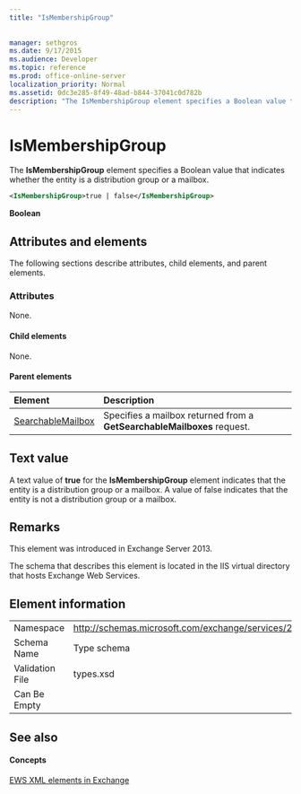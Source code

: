 ```yaml
---
title: "IsMembershipGroup"
 
 
manager: sethgros
ms.date: 9/17/2015
ms.audience: Developer
ms.topic: reference
ms.prod: office-online-server
localization_priority: Normal
ms.assetid: 0dc3e285-8f49-48ad-b844-37041c0d782b
description: "The IsMembershipGroup element specifies a Boolean value that indicates whether the entity is a distribution group or a mailbox."
---
```


# IsMembershipGroup

The **IsMembershipGroup** element specifies a Boolean value that indicates whether the entity is a distribution group or a mailbox. 
  
```XML
<IsMembershipGroup>true | false</IsMembershipGroup>
```

 **Boolean**
## Attributes and elements

The following sections describe attributes, child elements, and parent elements.
  
### Attributes

None.
  
#### Child elements

None.
  
#### Parent elements

|**Element**|**Description**|
|:-----|:-----|
|[SearchableMailbox](searchablemailbox.md) <br/> |Specifies a mailbox returned from a **GetSearchableMailboxes** request.  <br/> |
   
## Text value

A text value of **true** for the **IsMembershipGroup** element indicates that the entity is a distribution group or a mailbox. A value of false indicates that the entity is not a distribution group or a mailbox. 
  
## Remarks

This element was introduced in Exchange Server 2013.
  
The schema that describes this element is located in the IIS virtual directory that hosts Exchange Web Services.
  
## Element information

|||
|:-----|:-----|
|Namespace  <br/> |http://schemas.microsoft.com/exchange/services/2006/types  <br/> |
|Schema Name  <br/> |Type schema  <br/> |
|Validation File  <br/> |types.xsd  <br/> |
|Can Be Empty  <br/> ||
   
## See also

#### Concepts

[EWS XML elements in Exchange](ews-xml-elements-in-exchange.md)

